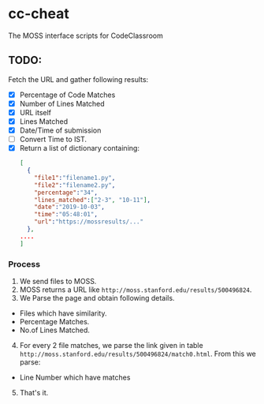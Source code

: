 # cc-cheat
The MOSS interface scripts for CodeClassroom

## TODO:

Fetch the URL and gather following results:

- [x] Percentage of Code Matches
- [x] Number of Lines Matched
- [x] URL itself
- [x] Lines Matched
- [x] Date/Time of submission
- [ ] Convert Time to IST.
- [x] Return a list of dictionary containing:
    ```json
    [
      {
        "file1":"filename1.py",
        "file2":"filename2.py",
        "percentage":"34",
        "lines_matched":["2-3", "10-11"],
        "date":"2019-10-03",
        "time":"05:48:01",
        "url":"https://mossresults/..."
      },
    ....
    ]
    ```

### Process

1. We send files to MOSS.
2. MOSS returns a URL like `http://moss.stanford.edu/results/500496824`.
3. We Parse the page and obtain following details.
 - Files which have similarity.
 - Percentage Matches.
 - No.of Lines Matched.
4. For every 2 file matches, we parse the link given in table `http://moss.stanford.edu/results/500496824/match0.html`.
From this we parse:
 - Line Number which have matches
5. That's it.